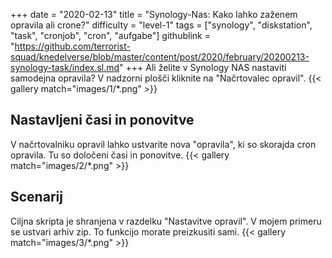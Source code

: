 +++
date = "2020-02-13"
title = "Synology-Nas: Kako lahko zaženem opravila ali crone?"
difficulty = "level-1"
tags = ["synology", "diskstation", "task", "cronjob", "cron", "aufgabe"]
githublink = "https://github.com/terrorist-squad/knedelverse/blob/master/content/post/2020/february/20200213-synology-task/index.sl.md"
+++
Ali želite v Synology NAS nastaviti samodejna opravila? V nadzorni plošči kliknite na "Načrtovalec opravil".
{{< gallery match="images/1/*.png" >}}

## Nastavljeni časi in ponovitve
V načrtovalniku opravil lahko ustvarite nova "opravila", ki so skorajda cron opravila. Tu so določeni časi in ponovitve.
{{< gallery match="images/2/*.png" >}}

## Scenarij
Ciljna skripta je shranjena v razdelku "Nastavitve opravil". V mojem primeru se ustvari arhiv zip. To funkcijo morate preizkusiti sami.
{{< gallery match="images/3/*.png" >}}